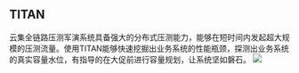 ## TITAN

云集全链路压测军演系统具备强大的分布式压测能力，能够在短时间内发起超大规模的压测流量。使用TITAN能够快速挖掘出业务系统的性能瓶颈，探测出业务系统的真实容量水位，有指导的在大促前进行容量规划，让系统坚如磐石。
![](http://dl.iteye.com/upload/picture/pic/137613/5333bb0c-908a-39de-9725-c3c8a02f4587.png)

